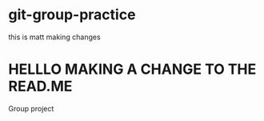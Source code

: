 # git-group-practice

this is matt making changes

# HELLLO MAKING A CHANGE TO THE READ.ME

Group project

